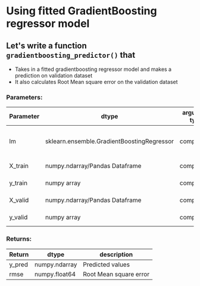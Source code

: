 # Using fitted GradientBoosting regressor model

## Let's write a function `gradientboosting_predictor()` that
* Takes in a fitted gradientboosting regressor model and makes a prediction on validation dataset
* It also calculates Root Mean square error on the validation dataset

### Parameters:

| Parameter | dtype | argument type | default value | description |
| --- | --- | --- | --- | --- |
| lm | sklearn.ensemble.GradientBoostingRegressor | compulsory | | Fitted GradientBoosting Regression model |
| X_train | numpy.ndarray/Pandas Dataframe | compulsory | | Train input feature values |
| y_train | numpy array | compulsory | | Train Target Variable |
| X_valid | numpy.ndarray/Pandas Dataframe | compulsory | | Valid input feature values |
| y_valid | numpy array | compulsory | | valid Target Variable |

### Returns:

| Return | dtype | description |
| --- | --- | --- |
| y_pred | numpy.ndarray | Predicted values |
| rmse | numpy.float64 | Root Mean square error |
